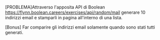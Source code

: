 [PROBLEMA]Attraverso l'apposita API di Boolean https://flynn.boolean.careers/exercises/api/random/mail generare 10 indirizzi email e stamparli in pagina all'interno di una lista.

[Bonus]
Far comparire gli indirizzi email solamente quando sono stati tutti generati.
